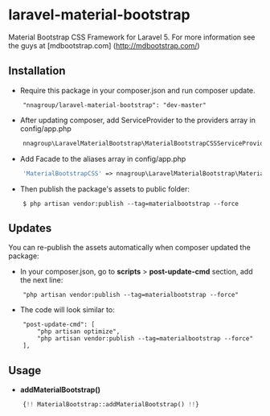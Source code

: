 # laravel-material-bootstrap
Material Bootstrap CSS Framework for Laravel 5.  For more information see the guys at [mdbootstrap.com] (http://mdbootstrap.com/)

## Installation

* Require this package in your composer.json and run composer update.
```
    "nnagroup/laravel-material-bootstrap": "dev-master"
```

* After updating composer, add ServiceProvider to the providers array in config/app.php
```php
    nnagroup\LaravelMaterialBootstrap\MaterialBootstrapCSSServiceProvider::class,
```

* Add Facade to the aliases array in config/app.php
```php
	'MaterialBootstrapCSS' => nnagroup\LaravelMaterialBootstrap\MaterialBootstrap::class,
```

*  Then publish the package's assets to public folder:
```
    $ php artisan vendor:publish --tag=materialbootstrap --force
```

## Updates
You can re-publish the assets automatically when composer updated the package:

* In your composer.json, go to **scripts** > **post-update-cmd** section, add the next line:
```
    "php artisan vendor:publish --tag=materialbootstrap --force"
```

* The code will look similar to:
```
    "post-update-cmd": [
        "php artisan optimize",
        "php artisan vendor:publish --tag=materialbootstrap --force"
    ],
```

## Usage

* **addMaterialBootstrap()**
```php
    {!! MaterialBootstrap::addMaterialBootstrap() !!}
```
